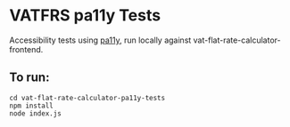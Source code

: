 # VATFRS pa11y Tests
Accessibility tests using [pa11y](https://pa11y.org/), run locally against vat-flat-rate-calculator-frontend.
## To run:
```
cd vat-flat-rate-calculator-pa11y-tests
npm install
node index.js
```
